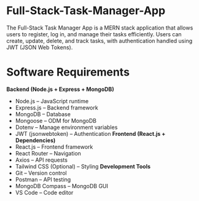 # Full-Stack-Task-Manager-App
The Full-Stack Task Manager App is a MERN stack application that allows users to register, log in, and manage their tasks efficiently. Users can create, update, delete, and track tasks, with authentication handled using JWT (JSON Web Tokens). 

##

# Software Requirements 
**Backend (Node.js + Express + MongoDB)**
- Node.js – JavaScript runtime
- Express.js – Backend framework
- MongoDB – Database
- Mongoose – ODM for MongoDB
- Dotenv – Manage environment variables
- JWT (jsonwebtoken) – Authentication
**Frontend (React.js + Dependencies)**
- React.js – Frontend framework
- React Router – Navigation
- Axios – API requests
- Tailwind CSS (Optional) – Styling
**Development Tools**
- Git – Version control
- Postman – API testing
- MongoDB Compass – MongoDB GUI
- VS Code – Code editor
